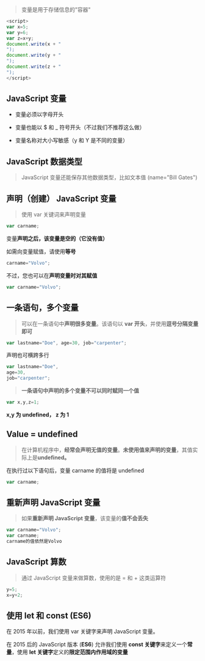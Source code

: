 > 变量是用于存储信息的"容器"

```js
<script>
var x=5;
var y=6;
var z=x+y;
document.write(x + "
");
document.write(y + "
");
document.write(z + "
");
</script>
```

## JavaScript 变量

* 变量必须以字母开头

* 变量也能以 $ 和 _ 符号开头（不过我们不推荐这么做）

* 变量名称对大小写敏感（y 和 Y 是不同的变量）

## JavaScript 数据类型

> JavaScript 变量还能保存其他数据类型，比如文本值 (name="Bill Gates")

## 声明（创建） JavaScript 变量

> 使用 var 关键词来声明变量

```js
var carname;
```

变量**声明之后，该变量是空的（它没有值）**

如需向变量赋值，请使用**等号**

```js
carname="Volvo";
```

不过，您也可以在**声明变量时对其赋值**

```js
var carname="Volvo";
```

## 一条语句，多个变量

> 可以在一条语句中**声明很多变量**。该语句以 **var 开头**，并使用**逗号分隔变量即可**

```js
var lastname="Doe", age=30, job="carpenter";
```

声明也可横跨多行

```js
var lastname="Doe",
age=30,
job="carpenter";
```

> **一条语句中声明的多个变量不可以同时赋同一个值**

```js
var x,y,z=1;
```

**x,y 为 undefined， z 为 1**

## Value = undefined

> 在计算机程序中，**经常会声明无值的变量**。**未使用值来声明的变量**，其值实际上是**undefined。**

在执行过以下语句后，变量 carname 的值将是 undefined

```js
var carname;
```

## 重新声明 JavaScript 变量

> 如果**重新声明 JavaScript 变量**，该变量的**值不会丢失**

```js
var carname="Volvo";
var carname;
carname的值依然是Volvo
```

## JavaScript 算数

> 通过 JavaScript 变量来做算数，使用的是 = 和 + 这类运算符

```js
y=5;
x=y+2;
```

## 使用 let 和 const (ES6)

在 2015 年以前，我们使用 var 关键字来声明 JavaScript 变量。

在 2015 后的 JavaScript 版本 (**ES6**) 允许我们使用 **const 关键字**来定义一个**常量**，使用 **let 关键字**定义的**限定范围内作用域的变量**

 

 

 

 